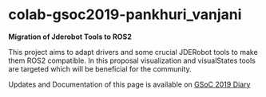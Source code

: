 # colab-gsoc2019-pankhuri_vanjani

**Migration of Jderobot Tools to ROS2**

This project aims to adapt drivers and some crucial JDERobot tools to make them ROS2 compatible. In this proposal visualization and visualStates tools are targeted which will be beneficial for the community.

Updates and Documentation of this page is available on [GSoC 2019 Diary](https://theroboticsclub.github.io/colab-gsoc2019-Pankhuri_Vanjani/)

